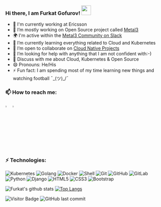 ### Hi there, I am Furkat Gofurov! <img src="https://raw.githubusercontent.com/aemmadi/aemmadi/master/wave.gif" width="30px">

- 🏢 I'm currently working at Ericsson
- 🔭 I’m mostly working on Open Source project called [Metal3](http://metal3.io/)
- 🌍 I'm active within the [Metal3 Community on Slack](https://kubernetes.slack.com/messages/CHD49TLE7)
- 🌱 I’m currently learning everything related to Cloud and Kubernetes
- 👯 I’m open to collaborate on [Cloud Native Projects](https://github.com/metal3-io)
- 🤔 I’m looking for help with anything that I am not confident with:-)
- 💬 Discuss with me about Cloud, Kubernetes & Open Source
- 😄 Pronouns: He/His
- ⚡ Fun fact: I am spending most of my time learning new things and watching football ¯\_(ツ)_/¯ 


### 📫 How to reach me:

[<img src="https://img.icons8.com/color/48/000000/linkedin.png" width="3.5%"/>](https://www.linkedin.com/in/furkatgofurov/)
<a href="mailto:furkat.gofurov@est.tech"> <img src="https://img.icons8.com/fluent/48/000000/gmail.png" width="3.5%"/> </a>


### ⚡ Technologies:

![Kubernetes](https://img.shields.io/badge/-Kubernetes-black?style=flat-square&logo=Kubernetes)
![Golang](https://img.shields.io/badge/-Go-blue?style=flat-square&logo=go)
![Docker](https://img.shields.io/badge/-Docker-black?style=flat-square&logo=docker)
![Shell](https://img.shields.io/badge/-Shell-311C87?style=flat-square&logo=shellscript)
![Git](https://img.shields.io/badge/-Git-black?style=flat-square&logo=git)
![GitHub](https://img.shields.io/badge/-GitHub-181717?style=flat-square&logo=github)
![GitLab](https://img.shields.io/badge/-GitLab-FCA121?style=flat-square&logo=gitlab)
![Python](https://img.shields.io/badge/-Python-black?style=flat-square&logo=Python)
![Django](https://img.shields.io/badge/-Django-darkgreen?style=flat-square&logo=Django)
![HTML5](https://img.shields.io/badge/-HTML5-E34F26?style=flat-square&logo=html5&logoColor=white)
![CSS3](https://img.shields.io/badge/-CSS3-1572B6?style=flat-square&logo=css3)
![Bootstrap](https://img.shields.io/badge/-Bootstrap-563D7C?style=flat-square&logo=bootstrap)


![Furkat's github stats](https://github-readme-stats.vercel.app/api?username=furkatgofurov7&show_icons=true&count_private=true&include_all_commits=true&theme=solarized-dark)
[![Top Langs](https://github-readme-stats.vercel.app/api/top-langs/?username=furkatgofurov7&layout=compact&theme=solarized-dark)](https://github.com/furkatgofurov7/github-readme-stats)

![Visitor Badge](https://visitor-badge.laobi.icu/badge?page_id=furkatgofurov7.furkatgofurov7)
![GitHub last commit](https://img.shields.io/github/last-commit/furkatgofurov7/furkatgofurov7)
